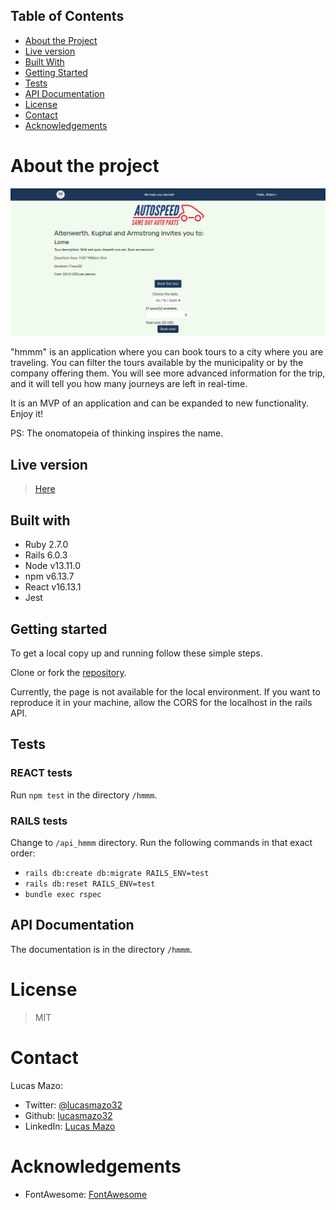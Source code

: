## Table of Contents
* [About the Project](#about-the-project)
* [Live version](#live-version)
* [Built With](#built-with)
* [Getting Started](#getting-started)
* [Tests](#tests)
* [API Documentation](#api-documentation)
* [License](#license)
* [Contact](#contact)
* [Acknowledgements](#acknowledgements)

<!-- about-the-project -->
# About the project

![image](screenshot.png)

"hmmm" is an application where you can book tours to a city where you are traveling. You can filter the tours available by the municipality or by the company offering them. You will see more advanced information for the trip, and it will tell you how many journeys are left in real-time.

It is an MVP of an application and can be expanded to new functionality. Enjoy it!

PS: The onomatopeia of thinking inspires the name.

## Live version

> [Here](https://5edaa2d5b186b616885a172d--hmmm-app.netlify.app/)

## Built with

- Ruby 2.7.0
- Rails 6.0.3
- Node v13.11.0
- npm v6.13.7
- React v16.13.1
- Jest

## Getting started

To get a local copy up and running follow these simple steps.

Clone or fork the [repository](https://github.com/lucasmazo32/hmmm).

Currently, the page is not available for the local environment. If you want to reproduce it in your machine, allow the CORS for the localhost in the rails API.

## Tests

### REACT tests

Run `npm test` in the directory `/hmmm`.

### RAILS tests

Change to `/api_hmmm` directory. Run the following commands in that exact order:

- `rails db:create db:migrate RAILS_ENV=test`
- `rails db:reset RAILS_ENV=test`
- `bundle exec rspec`

## API Documentation

The documentation is in the directory `/hmmm`.

# License

> MIT

# Contact
Lucas Mazo:

- Twitter: [@lucasmazo32](https://twitter.com/lucasmazo32)
- Github: [lucasmazo32](https://github.com/lucasmazo32)
- LinkedIn: [Lucas Mazo](https://www.linkedin.com/in/lucasmazo/)

# Acknowledgements

- FontAwesome: [FontAwesome](https://fontawesome.com/)